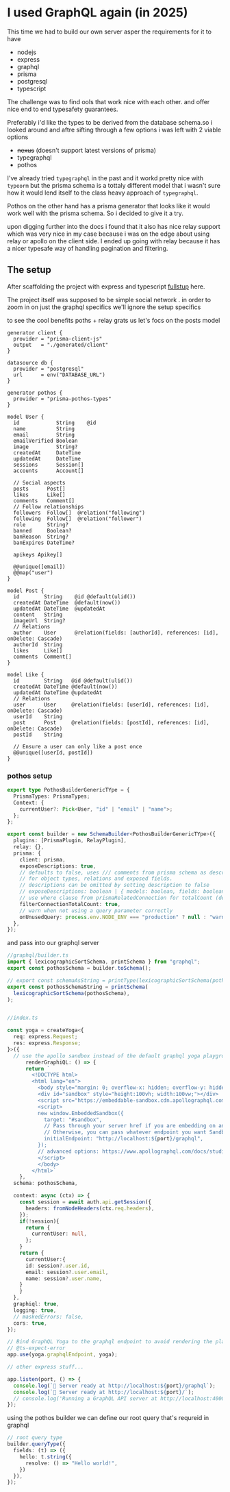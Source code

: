 # I used GraphQL again (in 2025)

This time we had to build our own server asper the requirements for it to have 
- nodejs 
- express
- graphql
- prisma
- postgresql
- typescript

The challenge was to find ools that work nice with each other. and offer nice end to end typesafety guarantees.

Preferably i'd like the types to be derived from the database schema.so i looked around and aftre sifting through a few options i was left with 2 viable options

- ~~nexus~~ (doesn't support latest versions of prisma)
- typegraphql
- pothos 

I've already tried `typegraphql` in the past and it workd pretty nice with `typeorm` but the prisma schema is a tottaly different model that i wasn't sure how it would lend itself to the class heavy approach of `typegraphql`.

Pothos on the other hand has a prisma generator that looks like it would work well with the prisma schema. So i decided to give it a try.

upon digging further into the docs i found that it also has nice relay support which was very nice in my case because i was on the edge about using relay or apollo on the client side. I ended up going with relay because it has a nicer typesafe way of handling pagination and filtering.


## The setup

After scaffolding the project with express and typescript [fullstup](https://github.com/tigawanna/frens) here.

The project itself was supposed to be simple social network . 
in order to zoom in on just the graphql specifics we'll ignore the setup specifics

to see the cool benefits poths + relay grats us let's focs on the posts model 


```prisma
generator client {
  provider = "prisma-client-js"
  output   = "./generated/client"
}

datasource db {
  provider = "postgresql"
  url      = env("DATABASE_URL")
}

generator pothos {
  provider = "prisma-pothos-types"
}

model User {
  id            String    @id
  name          String
  email         String
  emailVerified Boolean
  image         String?
  createdAt     DateTime
  updatedAt     DateTime
  sessions      Session[]
  accounts      Account[]

  // Social aspects
  posts      Post[]
  likes      Like[]
  comments   Comment[]
  // Follow relationships
  followers  Follow[]  @relation("following")
  following  Follow[]  @relation("follower")
  role       String?
  banned     Boolean?
  banReason  String?
  banExpires DateTime?

  apikeys Apikey[]

  @@unique([email])
  @@map("user")
}

model Post {
  id        String    @id @default(ulid())
  createdAt DateTime  @default(now())
  updatedAt DateTime  @updatedAt
  content   String
  imageUrl  String?
  // Relations
  author    User      @relation(fields: [authorId], references: [id], onDelete: Cascade)
  authorId  String
  likes     Like[]
  comments  Comment[]
}

model Like {
  id        String   @id @default(ulid())
  createdAt DateTime @default(now())
  updatedAt DateTime @updatedAt
  // Relations
  user      User     @relation(fields: [userId], references: [id], onDelete: Cascade)
  userId    String
  post      Post     @relation(fields: [postId], references: [id], onDelete: Cascade)
  postId    String

  // Ensure a user can only like a post once
  @@unique([userId, postId])
}

```

### pothos setup

```ts
export type PothosBuilderGenericTYpe = {
  PrismaTypes: PrismaTypes;
  Context: {
    currentUser?: Pick<User, "id" | "email" | "name">;
  };
};

export const builder = new SchemaBuilder<PothosBuilderGenericTYpe>({
  plugins: [PrismaPlugin, RelayPlugin],
  relay: {},
  prisma: {
    client: prisma,
    exposeDescriptions: true,
    // defaults to false, uses /// comments from prisma schema as descriptions
    // for object types, relations and exposed fields.
    // descriptions can be omitted by setting description to false
    // exposeDescriptions: boolean | { models: boolean, fields: boolean },
    // use where clause from prismaRelatedConnection for totalCount (defaults to true)
    filterConnectionTotalCount: true,
    // warn when not using a query parameter correctly
    onUnusedQuery: process.env.NODE_ENV === "production" ? null : "warn",
  },
});
```

and pass into our graphql server 

```ts
//graphql/builder.ts
import { lexicographicSortSchema, printSchema } from "graphql";
export const pothosSchema = builder.toSchema();

// export const schemaAsString = printType(lexicographicSortSchema(pothosSchema))
export const pothosSchemaString = printSchema(
  lexicographicSortSchema(pothosSchema),
);


//index.ts

const yoga = createYoga<{
  req: express.Request;
  res: express.Response;
}>({
  // use the apollo sandbox instead of the default graphql yoga playground
      renderGraphiQL: () => {
      return `
        <!DOCTYPE html>
        <html lang="en">
          <body style="margin: 0; overflow-x: hidden; overflow-y: hidden">
          <div id="sandbox" style="height:100vh; width:100vw;"></div>
          <script src="https://embeddable-sandbox.cdn.apollographql.com/_latest/embeddable-sandbox.umd.production.min.js"></script>
          <script>
          new window.EmbeddedSandbox({
            target: "#sandbox",
            // Pass through your server href if you are embedding on an endpoint.
            // Otherwise, you can pass whatever endpoint you want Sandbox to start up with here.
            initialEndpoint: "http://localhost:${port}/graphql",
          });
          // advanced options: https://www.apollographql.com/docs/studio/explorer/sandbox#embedding-sandbox
          </script>
          </body>
        </html>`
    },
  schema: pothosSchema,

  context: async (ctx) => {
    const session = await auth.api.getSession({
      headers: fromNodeHeaders(ctx.req.headers),
    });
    if(!session){
      return {
        currentUser: null,
      };
    }
    return {
      currentUser:{
      id: session?.user.id,
      email: session?.user.email,
      name: session?.user.name,
    }
    }
  },
  graphiql: true,
  logging: true,
  // maskedErrors: false,
  cors: true,
});

// Bind GraphQL Yoga to the graphql endpoint to avoid rendering the playground on any path
// @ts-expect-error
app.use(yoga.graphqlEndpoint, yoga);

// other express stuff...

app.listen(port, () => {
  console.log(`🚀 Server ready at http://localhost:${port}/graphql`);
  console.log(`🚀 Server ready at http://localhost:${port}/`);
  // console.log('Running a GraphQL API server at http://localhost:4000/graphql')
});

```


using the pothos builder we can define our root query that's requreid in graphql

```ts
// root query type
builder.queryType({
  fields: (t) => ({
    hello: t.string({
      resolve: () => "Hello world!",
    })
  }),
});
```
